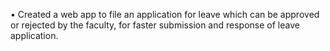 •	Created a web app to file an application for leave which can be approved or rejected by the faculty, for faster submission and response of leave application.
